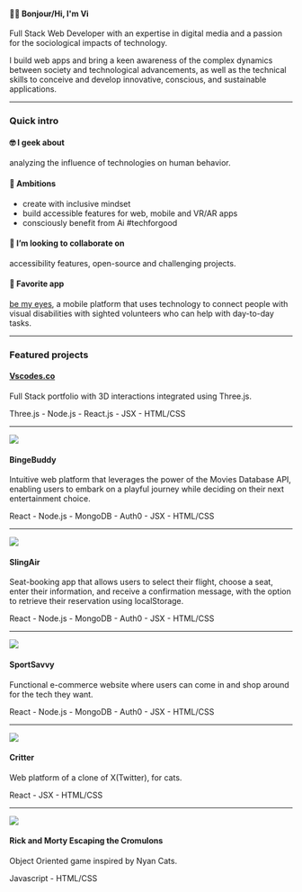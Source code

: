 

#### 🖖🏾 Bonjour/Hi, I'm Vi
Full Stack Web Developer with an expertise in digital media and a passion for the sociological impacts of technology. 

I build web apps and bring a keen awareness of the complex dynamics between society and technological advancements, as well as the technical skills to conceive and develop innovative, conscious, and sustainable applications. 

<hr style="solid"/>

### Quick intro

#### 🤓 I geek about
analyzing the influence of technologies on human behavior.

#### 🚀 Ambitions 
- create with inclusive mindset
- build accessible features for web, mobile and VR/AR apps
- consciously benefit from Ai #techforgood

#### 🔭 I’m looking to collaborate on 
accessibility features, open-source and challenging projects.

#### 📱 Favorite app
<a href="https://www.bemyeyes.com/">be my eyes</a>, a mobile platform that uses technology to connect people with visual disabilities with sighted volunteers who can help with day-to-day tasks.

<hr style="solid"/>

### Featured projects


#### <a href="https://www.vscodes.co/">Vscodes.co</a>
Full Stack portfolio with 3D interactions integrated using Three.js.

Three.js - Node.js - React.js - JSX - HTML/CSS

<hr style="solid"/>

<img src="https://www.vscodes.co/static/media/BingeBuddyPreview.aadbc38bae3e3792a7a7.png"/>

#### BingeBuddy 
Intuitive web platform that leverages the power of the Movies Database API, enabling users to embark on a playful journey while deciding on their next entertainment choice.

React - Node.js - MongoDB - Auth0 - JSX - HTML/CSS

<hr style="solid"/>

<img src="https://www.vscodes.co/static/media/SlingairPreview1.b51616a106b769819c59.png"/>

#### SlingAir 
Seat-booking app that allows users to select their flight, choose a seat, enter their information, and receive a confirmation message, with the option to retrieve their reservation using localStorage.

React - Node.js - MongoDB - Auth0 - JSX - HTML/CSS

<hr style="solid"/>

<img src="https://www.vscodes.co/static/media/SportsSavvypreview.f9363104c623bc85d5f6.gif"/>

#### SportSavvy  
Functional e-commerce website where users can come in and shop around for the tech they want.

React - Node.js - MongoDB - Auth0 - JSX - HTML/CSS

<hr style="solid"/>

<img src="https://www.vscodes.co/static/media/CritterPreview.d94c4133b6ac6b624184.png"/>

#### Critter 
Web platform of a clone of X(Twitter), for cats. 

React - JSX - HTML/CSS

<hr style="solid"/>

<img src="https://www.vscodes.co/static/media/OopgPreview.ba0b481316c6814d0678.gif"/>


#### Rick and Morty Escaping the Cromulons 
Object Oriented game inspired by Nyan Cats.

Javascript - HTML/CSS

<!--
**virginie-sankara/virginie-sankara** is a ✨ _special_ ✨ repository because its `README.md` (this file) appears on your GitHub profile.

Here are some ideas to get you started:

- 🔭 I’m currently working on ...
- 🌱 I’m currently learning ...
- 👯 I’m looking to collaborate on ...
- 🤔 I’m looking for help with ...
- 💬 Ask me about ...
- 📫 How to reach me: ...
- 😄 Pronouns: ...
- ⚡ Fun fact: ...
-->
